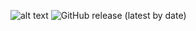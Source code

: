 ![alt text](https://data.jsdelivr.com/v1/package/gh/ux-alkosto/stores/badge "JsDelivr")
![GitHub release (latest by date)](https://img.shields.io/github/v/release/UX-Alkosto/stores)
